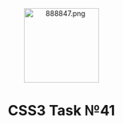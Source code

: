 <div align="center">
  <img src="https://ltdfoto.ru/images/2023/02/03/888847.png" alt="888847.png" height = "150"/>
  <h1>CSS3 Task №41</h1>
</div>
